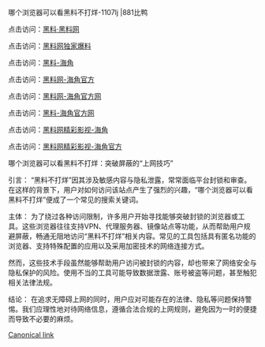 哪个浏览器可以看黑料不打烊-1107lj |881比鸭

点击访问：<a href="https://heiliaolvzlu3.pages.dev">黑料·黑料网</a>

点击访问：<a href="https://heiliaoyvnrda.pages.dev">黑料网独家爆料</a>

点击访问：<a href="https://heiliaoxrq8i9.pages.dev">黑料-海角</a>

点击访问：<a href="https://heiliaoxfe5rb.pages.dev">黑料网-海角官方</a>

点击访问：<a href="https://heiliao3gvg9x.pages.dev">黑料网-海角官方网</a>

点击访问：<a href="https://heiliaoryrhyu.pages.dev">黑料-海角官方网</a>

点击访问：<a href="https://heiliao5s28gk.pages.dev">黑料网精彩影视-海角</a>

点击访问：<a href="https://heiliaoubleqx.pages.dev">黑料网精彩影视-海角官方</a>

哪个浏览器可以看黑料不打烊：突破屏蔽的“上网技巧”

引言：
“黑料不打烊”因其涉及敏感内容与隐私泄露，常常面临平台封锁和审查。在这样的背景下，用户对如何访问该站点产生了强烈的兴趣，“哪个浏览器可以看黑料不打烊”便成了一个常见的搜索关键词。

主体：
为了绕过各种访问限制，许多用户开始寻找能够突破封锁的浏览器或工具。这些浏览器往往支持VPN、代理服务器、镜像站点等功能，从而帮助用户规避屏蔽，畅通无阻地访问“黑料不打烊”相关内容。常见的工具包括具有匿名功能的浏览器、支持特殊配置的应用以及采用加密技术的网络连接方式。

然而，这些技术手段虽然能够帮助用户访问被封锁的内容，却也带来了网络安全与隐私保护的风险。使用不当的工具可能导致数据泄露、账号被盗等问题，甚至触犯相关法律法规。

结论：
在追求无障碍上网的同时，用户应对可能存在的法律、隐私等问题保持警惕。我们应理性地对待网络信息，遵循合法合规的上网规则，避免因为一时的便捷而导致不必要的麻烦。

[Canonical link](https://github.com/nno99888/nn7 )
